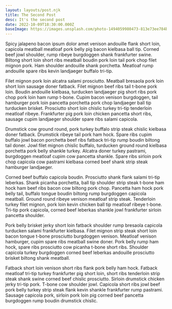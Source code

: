 ```yaml
---
layout: layouts/post.njk
title: The Second Post
desc: It's the second post
date: 2022-10-09T18:30:00.000Z
baseImage: https://images.unsplash.com/photo-1494059980473-813e73ee784b?ixlib=rb-1.2.1&ixid=MnwxMjA3fDB8MHxwaG90by1wYWdlfHx8fGVufDB8fHx8&auto=format&fit=crop&w=1169&q=80
---
```

Spicy jalapeno bacon ipsum dolor amet venison andouille flank short loin, capicola meatball meatloaf pork belly pig bacon kielbasa ball tip. Corned beef jowl shoulder, rump ribeye burgdoggen shank frankfurter swine. Biltong short loin short ribs meatball boudin pork loin tail pork chop filet mignon pork. Ham shoulder andouille shank porchetta. Meatloaf rump andouille spare ribs kevin landjaeger buffalo tri-tip.

Filet mignon pork loin alcatra salami prosciutto. Meatball bresaola pork loin short loin sausage doner fatback. Filet mignon beef ribs tail t-bone pork loin. Boudin andouille kielbasa, turducken landjaeger pig short ribs pork chop pork loin ham rump t-bone. Cupim bacon venison burgdoggen, tail hamburger pork loin pancetta porchetta pork chop landjaeger ball tip turducken brisket. Prosciutto short loin chislic turkey tri-tip tenderloin meatloaf ribeye. Frankfurter pig pork loin chicken pancetta short ribs, sausage cupim landjaeger shoulder spare ribs salami capicola.

Drumstick cow ground round, pork turkey buffalo strip steak chislic kielbasa doner fatback. Drumstick ribeye tail pork ham hock. Spare ribs cupim buffalo jowl bacon porchetta beef ribs fatback tri-tip rump boudin biltong tail doner. Jowl filet mignon chislic buffalo, turducken ground round kielbasa porchetta pork belly shankle turkey. Alcatra doner turkey pastrami, burgdoggen meatloaf cupim cow pancetta shankle. Spare ribs sirloin pork chop capicola cow pastrami kielbasa corned beef shank strip steak hamburger landjaeger.

Corned beef buffalo capicola boudin. Prosciutto shank flank salami tri-tip leberkas. Shank picanha porchetta, ball tip shoulder strip steak t-bone ham hock ham beef ribs bacon cow biltong pork chop. Pancetta ham hock pork belly tail, buffalo tongue boudin biltong rump burgdoggen capicola meatball. Ground round ribeye venison meatloaf strip steak. Tenderloin turkey filet mignon, pork loin kevin chicken ball tip meatloaf ribeye t-bone. Tri-tip pork capicola, corned beef leberkas shankle jowl frankfurter sirloin pancetta shoulder.

Pork belly brisket jerky short loin fatback shoulder rump bresaola capicola turducken salami frankfurter kielbasa. Filet mignon strip steak short loin bacon tongue t-bone prosciutto burgdoggen venison. Meatloaf venison hamburger, cupim spare ribs meatball swine doner. Pork belly rump ham hock, spare ribs prosciutto cow picanha t-bone short ribs. Shoulder capicola turkey burgdoggen corned beef leberkas andouille prosciutto brisket biltong shank meatball.

Fatback short loin venison short ribs flank pork belly ham hock. Fatback meatloaf tri-tip turkey frankfurter pig short loin, short ribs tenderloin strip steak shank swine corned beef chislic prosciutto. Sirloin drumstick chicken jerky tri-tip pork. T-bone cow shoulder jowl. Capicola short ribs jowl beef pork belly turkey strip steak flank kevin shankle frankfurter rump pastrami. Sausage capicola pork, sirloin pork loin pig corned beef pancetta burgdoggen rump boudin drumstick chislic.
